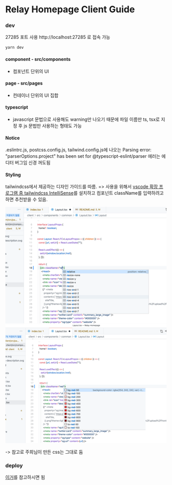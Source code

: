 # Relay Homepage Client Guide

### dev

27285 포트 사용
http://localhost:27285 로 접속 가능

```sh
yarn dev
```

#### component - src/components

- 컴포넌트 단위의 UI

#### page - src/pages

- 컨테이너 단위의 UI 집합

#### typescript

- javascript 문법으로 사용해도 warning만 나오기 때문에 파일 이름만 ts, tsx로 지정 후 js 문법만 사용하는 형태도 가능

#### Notice

.eslintrc.js, postcss.config.js, tailwind.config.js에 나오는 Parsing error: "parserOptions.project" has been set for @typescript-eslint/parser 에러는 에디터 버그임 신경 꺼도됨

#### Styling

tailwindcss에서 제공하는 디자인 가이드를 따름. => 사용을 위해서 [vscode 확장 프로그램 중 tailwindcss IntelliSense](https://marketplace.visualstudio.com/items?itemName=bradlc.vscode-tailwindcss)를 설치하고 컴포넌트 className를 입력하려고 하면 추천받을 수 있음.

![tailwind-guide1](./public/images/tailwind-guide1.png)
![tailwind-guide2](./public/images/tailwind-guide2.png)

-> 참고로 주희님이 만든 css는 그대로 둠

### deploy

[이거](https://falsy.me/%EC%83%88%EB%A1%9C%EC%9A%B4-%EB%B2%84%EC%A0%84-serverless-framework%EB%A5%BC-%EC%82%AC%EC%9A%A9%ED%95%98%EC%97%AC-nextjs-%ED%94%84%EB%A1%9C%EC%A0%9D%ED%8A%B8%EB%A5%BC-aws-lambda%EB%A5%BC-%ED%86%B5/)를 참고하시면 됨
